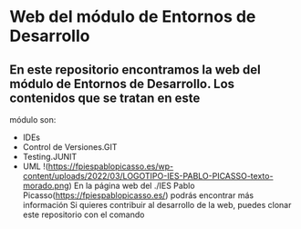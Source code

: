 # Web del módulo de Entornos de Desarrollo
## En este repositorio encontramos la web del módulo de **Entornos de Desarrollo**. Los contenidos que se tratan en este 
módulo son:
- IDEs
- Control de Versiones.GIT
- Testing.JUNIT
- UML
!(https://fpiespablopicasso.es/wp-content/uploads/2022/03/LOGOTIPO-IES-PABLO-PICASSO-texto-morado.png)
En la página web del ./IES Pablo Picasso(https://fpiespablopicasso.es/) podrás encontrar más información
Si quieres contribuir al desarrollo de la  web, puedes clonar este repositorio con el comando


